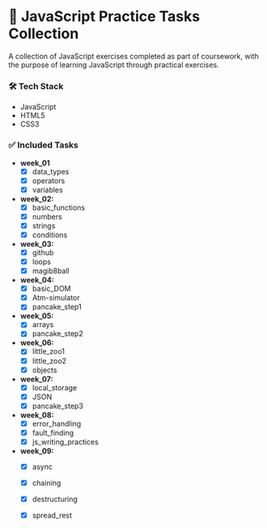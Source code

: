 # 🧩 JavaScript Practice Tasks Collection
A collection of JavaScript exercises completed as part of coursework, with the purpose of learning JavaScript through practical exercises.

### 🛠️ Tech Stack
* JavaScript
* HTML5
* CSS3

### ✅ Included Tasks
- **week_01**
  - [x] data_types
  - [x] operators
  - [x] variables
- **week_02:**
  - [x] basic_functions
  - [x] numbers
  - [x] strings
  - [x] conditions
- **week_03:**
  - [x] github
  - [x] loops
  - [x] magib8ball
- **week_04:**
  - [x] basic_DOM
  - [x] Atm-simulator
  - [x] pancake_step1
- **week_05:**
  - [x] arrays
  - [x] pancake_step2
- **week_06:**
  - [x] little_zoo1
  - [x] little_zoo2
  - [x] objects
- **week_07:**
  - [x] local_storage
  - [x] JSON
  - [x] pancake_step3
- **week_08:**
  - [x] error_handling
  - [x] fault_finding
  - [x] js_writing_practices
- **week_09:**
  - [x] async
  - [x] chaining
  - [x] destructuring
  - [x] spread_rest

